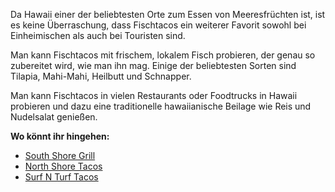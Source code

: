 Da Hawaii einer der beliebtesten Orte zum Essen von Meeresfrüchten ist, ist es keine Überraschung, dass Fischtacos ein weiterer Favorit sowohl bei Einheimischen als auch bei Touristen sind.

Man kann Fischtacos mit frischem, lokalem Fisch probieren, der genau so zubereitet wird, wie man ihn mag. Einige der beliebtesten Sorten sind Tilapia, Mahi-Mahi, Heilbutt und Schnapper.

Man kann Fischtacos in vielen Restaurants oder Foodtrucks in Hawaii probieren und dazu eine traditionelle hawaiianische Beilage wie Reis und Nudelsalat genießen.

**Wo könnt ihr hingehen:**
- [South Shore Grill](https://www.southshoregrill.com/)
- [North Shore Tacos](https://northshoretacos.com/)
- [Surf N Turf Tacos](https://www.facebook.com/SurfNTurfTacosWaikiki/)